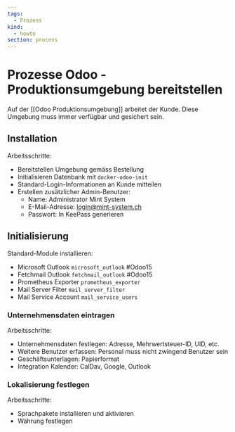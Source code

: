 ```yaml
---
tags:
  - Prozess
kind:
  - howto
section: process
---
```

# Prozesse Odoo - Produktionsumgebung bereitstellen

Auf der [[Odoo Produktionsumgebung]] arbeitet der Kunde. Diese Umgebung muss immer verfügbar und gesichert sein.

## Installation

Arbeitsschritte:

* Bereitstellen Umgebung gemäss Bestellung
* Initialisieren Datenbank mit `docker-odoo-init`
* Standard-Login-Informationen an Kunde mitteilen
* Erstellen zusätzlicher Admin-Benutzer:
	* Name: Administrator Mint System
	* E-Mail-Adresse: login@mint-system.ch
	* Passwort: In KeePass generieren

## Initialisierung

Standard-Module installieren:

* Microsoft Outlook `microsoft_outlook` #Odoo15 
* Fetchmail Outlook  `fetchmail_outlook` #Odoo15 
* Prometheus Exporter `prometheus_exporter`
* Mail Server Filter `mail_server_filter`
* Mail Service Account `mail_service_users`

### Unternehmensdaten eintragen

Arbeitsschritte:

* Unternehmensdaten festlegen: Adresse, Mehrwertsteuer-ID, UID, etc.
* Weitere Benutzer erfassen: Personal muss nicht zwingend Benutzer sein
* Geschäftsunterlagen: Papierformat
* Integration Kalender: CalDav, Google, Outlook

### Lokalisierung festlegen

Arbeitsschritte:

* Sprachpakete installieren und aktivieren
* Währung festlegen
